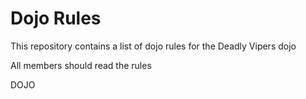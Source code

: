 Dojo Rules
==========

This repository contains a list of dojo rules for the Deadly Vipers dojo

All members should read the rules

DOJO